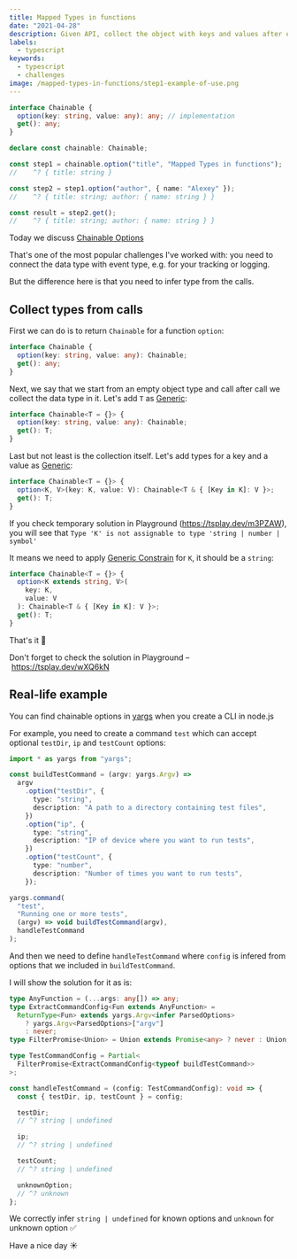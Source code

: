 ```yaml
---
title: Mapped Types in functions
date: "2021-04-28"
description: Given API, collect the object with keys and values after each call
labels:
  - typescript
keywords:
  - typescript
  - challenges
image: /mapped-types-in-functions/step1-example-of-use.png
---
```


```typescript title="Example of Chainable Options use"
interface Chainable {
  option(key: string, value: any): any; // implementation
  get(): any;
}

declare const chainable: Chainable;

const step1 = chainable.option("title", "Mapped Types in functions");
//    ^? { title: string }

const step2 = step1.option("author", { name: "Alexey" });
//    ^? { title: string; author: { name: string } }

const result = step2.get();
//    ^? { title: string; author: { name: string } }
```

Today we discuss [Chainable Options](https://github.com/type-challenges/type-challenges/blob/master/questions/12-medium-chainable-options/README.md)

That's one of the most popular challenges I've worked with: you need to connect the data type with event type, e.g. for your tracking or logging.

But the difference here is that you need to infer type from the calls.

## Collect types from calls

First we can do is to return `Chainable` for a function `option`:

```typescript title="Change ReturnType for option function"
interface Chainable {
  option(key: string, value: any): Chainable;
  get(): any;
}
```

Next, we say that we start from an empty object type and call after call we collect the data type in it. Let's add `T` as [Generic](https://www.typescriptlang.org/docs/handbook/2/generics.html):

```typescript title="Added generic type T"
interface Chainable<T = {}> {
  option(key: string, value: any): Chainable;
  get(): T;
}
```

Last but not least is the collection itself. Let's add types for a key and a value as [Generic](https://www.typescriptlang.org/docs/handbook/2/generics.html):

```typescript title="Add key and value for every option call"
interface Chainable<T = {}> {
  option<K, V>(key: K, value: V): Chainable<T & { [Key in K]: V }>;
  get(): T;
}
```

If you check temporary solution in Playground (https://tsplay.dev/m3PZAW), you will see that `Type 'K' is not assignable to type 'string | number | symbol'`

It means we need to apply [Generic Constrain](https://www.typescriptlang.org/docs/handbook/2/generics.html#generic-constraints) for `K`, it should be a `string`:

```typescript title="Solution"
interface Chainable<T = {}> {
  option<K extends string, V>(
    key: K,
    value: V
  ): Chainable<T & { [Key in K]: V }>;
  get(): T;
}
```

That's it 💪

Don't forget to check the solution in Playground – https://tsplay.dev/wXQ6kN

## Real-life example

You can find chainable options in [yargs](https://www.npmjs.com/package/yargs) when you create a CLI in node.js

For example, you need to create a command `test` which can accept optional `testDir`, `ip` and `testCount` options:

```typescript title="Test command which accepts 3 optional options"
import * as yargs from "yargs";

const buildTestCommand = (argv: yargs.Argv) =>
  argv
    .option("testDir", {
      type: "string",
      description: "A path to a directory containing test files",
    })
    .option("ip", {
      type: "string",
      description: "IP of device where you want to run tests",
    })
    .option("testCount", {
      type: "number",
      description: "Number of times you want to run tests",
    });

yargs.command(
  "test",
  "Running one or more tests",
  (argv) => void buildTestCommand(argv),
  handleTestCommand
);
```

And then we need to define `handleTestCommand` where `config` is infered from options that we included in `buildTestCommand`.

I will show the solution for it as is:

```typescript title="Infer command config out of build function"
type AnyFunction = (...args: any[]) => any;
type ExtractCommandConfig<Fun extends AnyFunction> =
  ReturnType<Fun> extends yargs.Argv<infer ParsedOptions>
    ? yargs.Argv<ParsedOptions>["argv"]
    : never;
type FilterPromise<Union> = Union extends Promise<any> ? never : Union;

type TestCommandConfig = Partial<
  FilterPromise<ExtractCommandConfig<typeof buildTestCommand>>
>;

const handleTestCommand = (config: TestCommandConfig): void => {
  const { testDir, ip, testCount } = config;

  testDir;
  // ^? string | undefined

  ip;
  // ^? string | undefined

  testCount;
  // ^? string | undefined

  unknownOption;
  // ^? unknown
};
```

We correctly infer `string | undefined` for known options and `unknown` for unknown option ✅

Have a nice day ☀️
